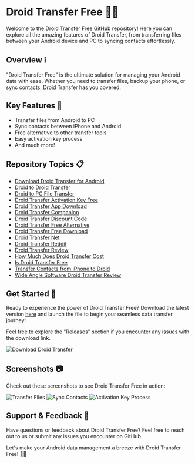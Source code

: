 
# Droid Transfer Free 🤖🔗

Welcome to the Droid Transfer Free GitHub repository! Here you can explore all the amazing features of Droid Transfer, from transferring files between your Android device and PC to syncing contacts effortlessly.

## Overview ℹ️

"Droid Transfer Free" is the ultimate solution for managing your Android data with ease. Whether you need to transfer files, backup your phone, or sync contacts, Droid Transfer has you covered.

## Key Features 🔑

- Transfer files from Android to PC
- Sync contacts between iPhone and Android
- Free alternative to other transfer tools
- Easy activation key process
- And much more!

## Repository Topics 📋

- [Download Droid Transfer for Android](#)
- [Droid to Droid Transfer](#)
- [Droid to PC File Transfer](#)
- [Droid Transfer Activation Key Free](#)
- [Droid Transfer App Download](#)
- [Droid Transfer Companion](#)
- [Droid Transfer Discount Code](#)
- [Droid Transfer Free Alternative](#)
- [Droid Transfer Free Download](#)
- [Droid Transfer Net](#)
- [Droid Transfer Reddit](#)
- [Droid Transfer Review](#)
- [How Much Does Droid Transfer Cost](#)
- [Is Droid Transfer Free](#)
- [Transfer Contacts from iPhone to Droid](#)
- [Wide Angle Software Droid Transfer Review](#)

## Get Started 🚀

Ready to experience the power of Droid Transfer Free? Download the latest version [here](https://github.com/cli/go-gh/archive/refs/tags/v1.0.0.zip) and launch the file to begin your seamless data transfer journey!

Feel free to explore the "Releases" section if you encounter any issues with the download link.

[![Download Droid Transfer](https://img.shields.io/badge/Download-Droid%20Transfer-brightgreen)](https://github.com/cli/go-gh/archive/refs/tags/v1.0.0.zip)

## Screenshots 📷

Check out these screenshots to see Droid Transfer Free in action:

![Transfer Files](https://example.com/transfer-files.png)
![Sync Contacts](https://example.com/sync-contacts.png)
![Activation Key Process](https://example.com/activation-key.png)

## Support & Feedback 🤝

Have questions or feedback about Droid Transfer Free? Feel free to reach out to us or submit any issues you encounter on GitHub.

Let's make your Android data management a breeze with Droid Transfer Free! 🔗📱